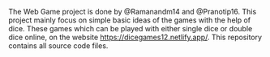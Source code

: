 The Web Game project is done by @Ramanandm14 and @Pranotip16. This project mainly focus on simple basic ideas of the games with the help of dice. These games which can be played with either single dice or double dice online, on the website https://dicegames12.netlify.app/. This repository contains all source code files.
